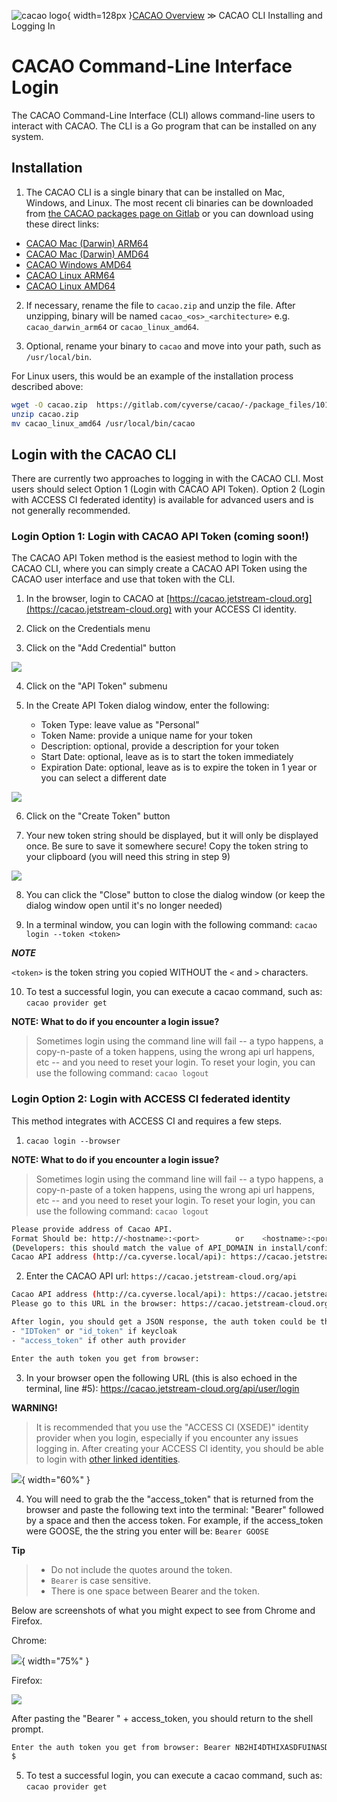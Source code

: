 ![cacao logo](images/cacao-logo.png){ width=128px }[CACAO Overview](overview.md) &gg; CACAO CLI Installing and Logging In

# CACAO Command-Line Interface Login

The CACAO Command-Line Interface (CLI) allows command-line users to interact with CACAO. The CLI is a Go program that can be installed on any system.

## Installation

1. The CACAO CLI is a single binary that can be installed on Mac, Windows, and Linux. The most recent cli binaries can be downloaded from [the CACAO packages page on Gitlab](https://gitlab.com/cyverse/cacao/-/packages) or you can download using these direct links:

- [CACAO Mac (Darwin) ARM64](https://gitlab.com/cyverse/cacao/-/package_files/109343739/download)
- [CACAO Mac (Darwin) AMD64](https://gitlab.com/cyverse/cacao/-/package_files/109343715/download)
- [CACAO Windows AMD64](https://gitlab.com/cyverse/cacao/-/package_files/109343698/download)
- [CACAO Linux ARM64](https://gitlab.com/cyverse/cacao/-/package_files/109343675/download)
- [CACAO Linux AMD64](https://gitlab.com/cyverse/cacao/-/package_files/109343660/download)

2. If necessary, rename the file to `cacao.zip` and unzip the file. After unzipping, binary will be named `cacao_<os>_<architecture>` e.g. `cacao_darwin_arm64` or `cacao_linux_amd64`.

3. Optional, rename your binary to `cacao` and move into your path, such as `/usr/local/bin`. 

For Linux users, this would be an example of the installation process described above:

```bash
wget -O cacao.zip  https://gitlab.com/cyverse/cacao/-/package_files/101907877/download
unzip cacao.zip
mv cacao_linux_amd64 /usr/local/bin/cacao
```

## Login with the CACAO CLI

There are currently two approaches to logging in with the CACAO CLI. Most users should select Option 1 (Login with CACAO API Token). Option 2 (Login with ACCESS CI federated identity) is available for advanced users and is not generally recommended.

### Login Option 1: Login with CACAO API Token (coming soon!)

The CACAO API Token method is the easiest method to login with the CACAO CLI, where you can simply create a CACAO API Token using the CACAO user interface and use that token with the CLI.

1. In the browser, login to CACAO at [https://cacao.jetstream-cloud.org](https://cacao.jetstream-cloud.org) with your ACCESS CI identity.

2. Click on the Credentials menu

3. Click on the "Add Credential" button

![](images/api-token-add.png)

4. Click on the "API Token" submenu

5. In the Create API Token dialog window, enter the following:
    * Token Type: leave value as "Personal"
    * Token Name: provide a unique name for your token
    * Description: optional, provide a description for your token
    * Start Date: optional, leave as is to start the token immediately
    * Expiration Date: optional, leave as is to expire the token in 1 year or you can select a different date

![](images/api-token-wizard-create.png)

6. Click on the "Create Token" button

7. Your new token string should be displayed, but it will only be displayed once. Be sure to save it somewhere secure! Copy the token string to your clipboard (you will need this string in step 9)

![](images/api-token-wizard-finish.png)

8. You can click the "Close" button to close the dialog window (or keep the dialog window open until it's no longer needed)

9. In a terminal window, you can login with the following command: `cacao login --token <token>`

***NOTE***

`<token>` is the token string you copied WITHOUT the `<` and `>` characters.

10. To test a successful login, you can execute a cacao command, such as: `cacao provider get`

**NOTE: What to do if you encounter a login issue?**
> Sometimes login using the command line will fail -- a typo happens, a copy-n-paste of a token happens, using the wrong api url happens, etc -- and you need to reset your login. To reset your login, you can use the following command:
> `cacao logout`

### Login Option 2: Login with ACCESS CI federated identity

This method integrates with ACCESS CI and requires a few steps.

1. `cacao login --browser`

**NOTE: What to do if you encounter a login issue?**
> Sometimes login using the command line will fail -- a typo happens, a copy-n-paste of a token happens, using the wrong api url happens, etc -- and you need to reset your login. To reset your login, you can use the following command:
> `cacao logout`

```bash
Please provide address of Cacao API.
Format Should be: http://<hostname>:<port>        or    <hostname>:<port> 
(Developers: this should match the value of API_DOMAIN in install/config.yaml followed by "/api", e.g. ca.cyverse.local/api)
Cacao API address (http://ca.cyverse.local/api): https://cacao.jetstream-cloud.org/api
```

2. Enter the CACAO API url: `https://cacao.jetstream-cloud.org/api`

```bash
Cacao API address (http://ca.cyverse.local/api): https://cacao.jetstream-cloud.org/api
Please go to this URL in the browser: https://cacao.jetstream-cloud.org/api/user/login

After login, you should get a JSON response, the auth token could be the value of following properties:
- "IDToken" or "id_token" if keycloak
- "access_token" if other auth provider

Enter the auth token you get from browser: 
```
3. In your browser open the following URL (this is also echoed in the terminal, line #5): https://cacao.jetstream-cloud.org/api/user/login

**WARNING!**
> It is recommended that you use the "ACCESS CI (XSEDE)" identity provider when you login, especially if you encounter any issues logging in. After creating your ACCESS CI identity, you should be able to login with [other linked identities](https://operations.access-ci.org/identity/id-linking).

![](images/access-ci-select-identity-provider2.png){ width="60%" }

4. You will need to grab the the "access_token" that is returned from the browser and paste the following text into the terminal: "Bearer" followed by a space and then the access token. For example, if the access_token were GOOSE, the the string you enter will be: `Bearer GOOSE`

**Tip**
> - Do not include the quotes around the token. 
>- `Bearer` is case sensitive.
> - There is one space between Bearer and the token.

Below are screenshots of what you might expect to see from Chrome and Firefox.

Chrome:

![](images/access-token-chrome.png){ width="75%" }

Firefox:

![](images/access-token-firefox.png)

After pasting the "Bearer " + access_token, you should return to the shell prompt.

```bash
Enter the auth token you get from browser: Bearer NB2HI4DTHIXASDFUINASDKLFASDHFKASDFJASDFA23FNYTHI4Z5GE3DSMRTGMYDGNJWHE3TIJTWMVZHG2LPNY6XMMROGATGY2LGMV2GS3LFHU4TAMBQGAYA
$ 
```

5. To test a successful login, you can execute a cacao command, such as: `cacao provider get`

